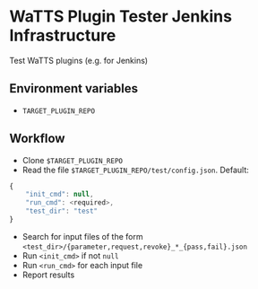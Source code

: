 WaTTS Plugin Tester Jenkins Infrastructure
==========================================

Test WaTTS plugins (e.g. for Jenkins)

Environment variables
---------------------
- `TARGET_PLUGIN_REPO`

Workflow
--------
- Clone `$TARGET_PLUGIN_REPO`
- Read the file `$TARGET_PLUGIN_REPO/test/config.json`. Default:
```js
{
    "init_cmd": null,
    "run_cmd": <required>,
    "test_dir": "test"
}
```
- Search for input files of the form `<test_dir>/{parameter,request,revoke}_*_{pass,fail}.json`
- Run `<init_cmd>` if not `null`
- Run `<run_cmd>` for each input file
- Report results
